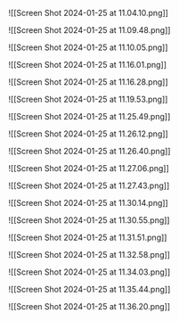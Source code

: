 ![[Screen Shot 2024-01-25 at 11.04.10.png]]

![[Screen Shot 2024-01-25 at 11.09.48.png]]

![[Screen Shot 2024-01-25 at 11.10.05.png]]

![[Screen Shot 2024-01-25 at 11.16.01.png]]

![[Screen Shot 2024-01-25 at 11.16.28.png]]

![[Screen Shot 2024-01-25 at 11.19.53.png]]

![[Screen Shot 2024-01-25 at 11.25.49.png]]

![[Screen Shot 2024-01-25 at 11.26.12.png]]

![[Screen Shot 2024-01-25 at 11.26.40.png]]

![[Screen Shot 2024-01-25 at 11.27.06.png]]

![[Screen Shot 2024-01-25 at 11.27.43.png]]

![[Screen Shot 2024-01-25 at 11.30.14.png]]

![[Screen Shot 2024-01-25 at 11.30.55.png]]

![[Screen Shot 2024-01-25 at 11.31.51.png]]

![[Screen Shot 2024-01-25 at 11.32.58.png]]

![[Screen Shot 2024-01-25 at 11.34.03.png]]

![[Screen Shot 2024-01-25 at 11.35.44.png]]

![[Screen Shot 2024-01-25 at 11.36.20.png]]
